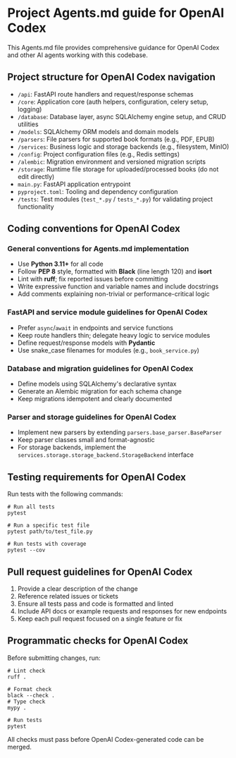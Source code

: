 # Project Agents.md guide for OpenAI Codex

This Agents.md file provides comprehensive guidance for OpenAI Codex and other AI agents working with this codebase.

## Project structure for OpenAI Codex navigation

- `/api`: FastAPI route handlers and request/response schemas
- `/core`: Application core (auth helpers, configuration, celery setup, logging)
- `/database`: Database layer, async SQLAlchemy engine setup, and CRUD utilities
- `/models`: SQLAlchemy ORM models and domain models
- `/parsers`: File parsers for supported book formats (e.g., PDF, EPUB)
- `/services`: Business logic and storage backends (e.g., filesystem, MinIO)
- `/config`: Project configuration files (e.g., Redis settings)
- `/alembic`: Migration environment and versioned migration scripts
- `/storage`: Runtime file storage for uploaded/processed books (do not edit directly)
- `main.py`: FastAPI application entrypoint
- `pyproject.toml`: Tooling and dependency configuration
- `/tests`: Test modules (`test_*.py` / `tests_*.py`) for validating project functionality

## Coding conventions for OpenAI Codex

### General conventions for Agents.md implementation

- Use **Python 3.11+** for all code
- Follow **PEP 8** style, formatted with **Black** (line length 120) and **isort**
- Lint with **ruff**; fix reported issues before committing
- Write expressive function and variable names and include docstrings
- Add comments explaining non-trivial or performance-critical logic

### FastAPI and service module guidelines for OpenAI Codex

- Prefer `async`/`await` in endpoints and service functions
- Keep route handlers thin; delegate heavy logic to service modules
- Define request/response models with **Pydantic**
- Use snake_case filenames for modules (e.g., `book_service.py`)

### Database and migration guidelines for OpenAI Codex

- Define models using SQLAlchemy's declarative syntax
- Generate an Alembic migration for each schema change
- Keep migrations idempotent and clearly documented

### Parser and storage guidelines for OpenAI Codex

- Implement new parsers by extending `parsers.base_parser.BaseParser`
- Keep parser classes small and format-agnostic
- For storage backends, implement the `services.storage.storage_backend.StorageBackend` interface

## Testing requirements for OpenAI Codex

Run tests with the following commands:

```
# Run all tests
pytest

# Run a specific test file
pytest path/to/test_file.py

# Run tests with coverage
pytest --cov
```

## Pull request guidelines for OpenAI Codex

1. Provide a clear description of the change
2. Reference related issues or tickets
3. Ensure all tests pass and code is formatted and linted
4. Include API docs or example requests and responses for new endpoints
5. Keep each pull request focused on a single feature or fix

## Programmatic checks for OpenAI Codex

Before submitting changes, run:

```
# Lint check
ruff .

# Format check
black --check .
# Type check
mypy .

# Run tests
pytest
```

All checks must pass before OpenAI Codex-generated code can be merged.
